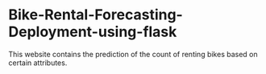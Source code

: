 # Bike-Rental-Forecasting-Deployment-using-flask
This website contains the prediction of the count of renting bikes based on certain attributes.
